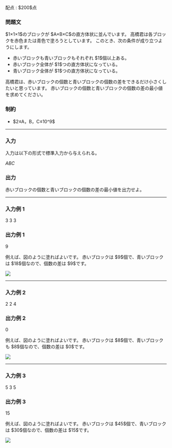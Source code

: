 
<div>

<span>

<span>

<p>
配点 : $200$点
</p>

<div>

<section>

### **問題文**

<p>
$1×1×1$のブロックが $A×B×C$の直方体状に並んでいます。
高橋君は各ブロックを赤色または青色で塗ろうとしています。
このとき、次の条件が成り立つようにします。
</p>

<ul>

<li>
赤いブロックも青いブロックもそれぞれ $1$個以上ある。
</li>

<li>
赤いブロック全体が $1$つの直方体状になっている。
</li>

<li>
青いブロック全体が $1$つの直方体状になっている。
</li>

</ul>

<p>
高橋君は、赤いブロックの個数と青いブロックの個数の差をできるだけ小さくしたいと思っています。
赤いブロックの個数と青いブロックの個数の差の最小値を求めてください。
</p>

</section>

</div>

<div>

<section>

### **制約**

<ul>

<li>
$2≤A，B，C≤10^9$
</li>

</ul>

</section>

</div>

---

<div>

<div>

<section>

### **入力**

<p>
入力は以下の形式で標準入力から与えられる。
</p>

<div>

$A$$B$$C$
</div>

</section>

</div>

<div>

<section>

### **出力**

<p>
赤いブロックの個数と青いブロックの個数の差の最小値を出力せよ。
</p>

</section>

</div>

</div>

---

<div>

<section>

### **入力例 1**

<div>

3 3 3

</div>

</section>

</div>

<div>

<section>

### **出力例 1**

<div>

9

</div>

<p>
例えば、図のように塗ればよいです。
赤いブロックは $9$個で、青いブロックは $18$個なので、個数の差は $9$です。
</p>

<p>

<img src="https://atcoder.jp/img/agc/004/gatbantar/A_1.png">

</img>

</p>

</section>

</div>

---

<div>

<section>

### **入力例 2**

<div>

2 2 4

</div>

</section>

</div>

<div>

<section>

### **出力例 2**

<div>

0

</div>

<p>
例えば、図のように塗ればよいです。
赤いブロックは $8$個で、青いブロックも $8$個なので、個数の差は $0$です。
</p>

<p>

<img src="https://atcoder.jp/img/agc/004/gatbantar/A_2.png">

</img>

</p>

</section>

</div>

---

<div>

<section>

### **入力例 3**

<div>

5 3 5

</div>

</section>

</div>

<div>

<section>

### **出力例 3**

<div>

15

</div>

<p>
例えば、図のように塗ればよいです。
赤いブロックは $45$個で、青いブロックは $30$個なので、個数の差は $15$です。
</p>

<p>

<img src="https://atcoder.jp/img/agc/004/gatbantar/A_3.png">

</img>

</p>

</section>

</div>

</span>

</span>

</div>
